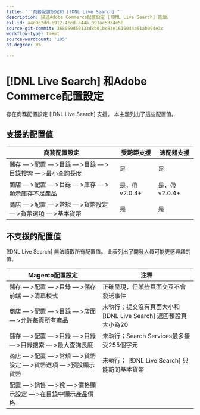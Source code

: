```yaml
---
title: '''商務配置設定和 [!DNL Live Search] "'
description: 描述Adobe Commerce配置設定 [!DNL Live Search] 能讀。
exl-id: a4e9e2dd-e912-4ced-a44a-091ac5334e50
source-git-commit: 368059d50133d8b01be83e1616044a61ab094e3c
workflow-type: tm+mt
source-wordcount: '195'
ht-degree: 0%

---
```


# [!DNL Live Search] 和Adobe Commerce配置設定

存在商務配置設定 [!DNL Live Search] 支援。 本主題列出了這些配置值。

## 支援的配置值

| 商務配置設定 | 受跨距支援 | 適配器支援 |
|---|---|---|
| 儲存 — >配置 — >目錄 — >目錄 — >目錄搜索 — >最小查詢長度 | 是 | 是 |
| 商店 — >配置 — >目錄 — >庫存 — >顯示庫存不足產品 | 是，帶v2.0.4+ | 是，帶v2.0.4+ |
| 商店 — >配置 — >常規 — >貨幣設定 — >貨幣選項 — >基本貨幣 | 是 | 是 |

## 不支援的配置值

[!DNL Live Search] 無法讀取所有配置值。 此表列出了開發人員可能更感興趣的值。

| Magento配置設定 | 注釋 |
|---|---|
| 儲存 — >配置 — >目錄 — >儲存前端 — >清單模式 | 正確呈現，但某些頁面交互不會發送事件 |
| 商店 — >配置 — >目錄 — >店面 — >允許每頁所有產品 | 未執行；提交沒有頁面大小和 [!DNL Live Search] 返回預設頁大小為20 |
| 儲存 — >配置 — >目錄 — >目錄 — >目錄搜索 — >最大查詢長度 | 未執行；Search Services最多接受255個字元 |
| 商店 — >配置 — >常規 — >貨幣設定 — >貨幣選項 — >預設顯示貨幣 | 未執行； [!DNL Live Search] 只能訪問基本貨幣 |
| 配置 — >銷售 — >稅 — >價格顯示設定 — >在目錄中顯示產品價格 |  |

